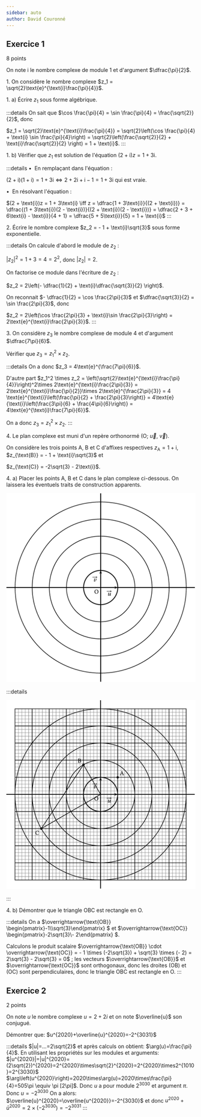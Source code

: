 ```yaml
---
sidebar: auto
author: David Couronné
---
```


## Exercice 1

8 points

On note i le nombre complexe de module 1 et d'argument $\dfrac{\pi}{2}$.

1\. On considère le nombre complexe
$z_1 = \sqrt{2}\text{e}^{\text{i}\frac{\pi}{4}}$.

1\. a) Écrire $z_1$ sous forme algébrique.

:::details
On sait que
$\cos \frac{\pi}{4} = \sin \frac{\pi}{4} = \frac{\sqrt{2}}{2}$, donc

$z_1 = \sqrt{2}\text{e}^{\text{i}\frac{\pi}{4}} = \sqrt{2}\left(\cos \frac{\pi}{4} + \text{i} \sin \frac{\pi}{4}\right) = \sqrt{2}\left(\frac{\sqrt{2}}{2} + \text{i}\frac{\sqrt{2}}{2} \right) = 1 + \text{i}$.
:::

1\. b) Vérifier que $z_1$ est solution de l'équation
$(2 + \text{i})z = 1 + 3\text{i}$.

:::details
$\bullet~~$En remplaçant dans l'équation :

$(2 + \text{i})(1 + \text{i}) = 1 + 3\text{i} \iff 2 + 2\text{i} + \text{i} - 1 = 1 + 3\text{i}$
qui est vraie.

$\bullet~~$En résolvant l'équation :

$(2 + \text{i})z = 1 + 3\text{i} \iff z = \dfrac{1 + 3\text{i}}{(2 + \text{i})} = \dfrac{(1 + 3\text{i})(2 - \text{i})}{(2 + \text{i})(2 - \text{i})} = \dfrac{2 + 3 + 6\text{i} - \text{i}}{4 + 1} = \dfrac{5 + 5\text{i}}{5} = 1 + \text{i}$
:::

2\. Écrire le nombre complexe $z_2 = - 1 + \text{i}\sqrt{3}$ sous forme
exponentielle.

:::details
On calcule d'abord le module de $z_2$ :

$\left|z_2\right|^2 = 1 + 3 = 4 = 2^2$, donc $\left|z_2\right| = 2$.

On factorise ce module dans l'écriture de $z_2$ :

$z_2 = 2\left(- \dfrac{1}{2} + \text{i}\dfrac{\sqrt{3}}{2} \right)$.

On reconnait $- \dfrac{1}{2} = \cos \frac{2\pi}{3}$ et
$\dfrac{\sqrt{3}}{2} = \sin \frac{2\pi}{3}$, donc

$z_2 = 2\left(\cos \frac{2\pi}{3} + \text{i}\sin  \frac{2\pi}{3}\right) = 2\text{e}^{\text{i}\frac{2\pi}{3}}$.
:::

3\. On considère $z_3$ le nombre complexe de module 4 et d'argument
$\dfrac{7\pi}{6}$.

Vérifier que $z_3 = z_1^2 \times z_2$.

:::details
On a donc $z_3 = 4\text{e}^{\frac{7\pi}{6}}$.

D'autre part
$z_1^2 \times z_2 = \left(\sqrt{2}\text{e}^{\text{i}\frac{\pi}{4}}\right)^2\times 2\text{e}^{\text{i}\frac{2\pi}{3}} = 2\text{e}^{\text{i}\frac{\pi}{2}}\times 2\text{e}^{\frac{2\pi}{3}} = 4 \text{e}^{\text{i}\left(\frac{\pi}{2} + \frac{2\pi}{3}\right)} = 4\text{e}{\text{i}\left(\frac{3\pi}{6}  + \frac{4\pi}{6}\right)} = 4\text{e}^{\text{i}\frac{7\pi}{6}}$.

On a donc $z_3 = z_1^2 \times z_2$. 
:::

4\. Le plan complexe est muni d'un repère orthonormé
$\left(\text{O};~\overrightarrow{u},~\overrightarrow{v}\right)$.

On considère les trois points A, B et C d'affixes respectives
$z_{\text{A}} = 1 + \text{i}$, $z_{\text{B}} = - 1 + \text{i}\sqrt{3}$
et

$z_{\text{C}} = -2\sqrt{3} - 2\text{i}$.

4\. a) Placer les points A, B et C dans le plan complexe ci-dessous. On
laissera les éventuels traits de construction apparents.

![image](./sample-0.jpg)

:::details

![image](./sample-1.jpg)

:::

4\. b) Démontrer que le triangle OBC est rectangle en O.

:::details
On a $\overrightarrow{\text{OB}}
\begin{pmatrix}-1\\\sqrt{3}\end{pmatrix}
$ et $\overrightarrow{\text{OC}}
\begin{pmatrix}-2\sqrt{3}\\- 2\end{pmatrix}
$.

Calculons le produit scalaire
$\overrightarrow{\text{OB}} \cdot \overrightarrow{\text{OC}} = - 1 \times (-2\sqrt{3}) + \sqrt{3} \times (- 2) = 2\sqrt{3} - 2\sqrt{3} = 0$
; les vecteurs $\overrightarrow{\text{OB}}$ et
$\overrightarrow{\text{OC}}$ sont orthogonaux, donc les droites (OB) et
(OC) sont perpendiculaires, donc le triangle OBC est rectangle en O.
:::

## Exercice 2

2 points

On note $u$ le nombre complexe $u=2+2i$ et on note $\overline{u}$ son
conjugué.

Démontrer que: $u^{2020}+\overline{u}^{2020}=-2^{3031}$

:::details
$|u|=...=2\sqrt{2}$ et après calculs on obtient:
$\arg(u)=\frac{\pi}{4}$. En utilisant les propriétés sur les modules et
arguments:
$|u^{2020}|=|u|^{2020}=(2\sqrt{2})^{2020}=2^{2020}\times\sqrt{2}^{2020}=2^{2020}\times2^{1010}=2^{3030}$
$\arg\left(u^{2020}\right)=2020\times\arg(u)=2020\times\frac{\pi}{4}=505\pi \equiv \pi [2\pi]$.
Donc $u$ a pour module $2^{3030}$ et argument $\pi$. Donc $u=-2^{3030}$
On a alors: $\overline{u}^{2020}=\overline{u^{2020}}=-2^{3030}$ et donc
$u^{2020}+\bar{u}^{2020} = 2\times\left(-2^{3030}\right)= -2^{3031}$
:::

